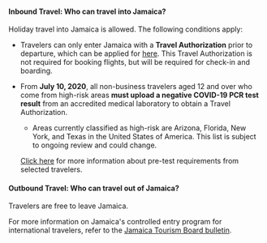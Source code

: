 #### Inbound Travel: Who can travel into Jamaica?

Holiday travel into Jamaica is allowed. The following conditions apply:

- Travelers can only enter Jamaica with a **Travel Authorization** prior to departure, which can be applied for [here](https://www.visitjamaica.com/travelauthorization/). This Travel Authorization is not required for booking flights, but will be required for check-in and boarding.

- From **July 10, 2020**, all non-business travelers aged 12 and over who come from high-risk areas **must upload a negative COVID-19 PCR test result** from an accredited medical laboratory to obtain a Travel Authorization.

  - Areas currently classified as high-risk are Arizona, Florida, New York, and Texas in the United States of America. This list is subject to ongoing review and could change.

  [Click here](https://www.jtbonline.org/wp-content/uploads/JTS-Bulletin-17-at-July-10.pdf) for more information about pre-test requirements from selected travelers.

#### Outbound Travel: Who can travel out of Jamaica?

Travelers are free to leave Jamaica.

For more information on Jamaica's controlled entry program for international travelers, refer to the [Jamaica Tourism Board bulletin](https://www.jtbonline.org/wp-content/uploads/JTS-Bulletin-16-for-July-2-1.pdf).

